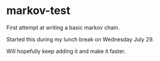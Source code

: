 # markov-test
First attempt at writing a basic markov chain.

Started this during my lunch break on Wednesday July 29.  

Will hopefully keep adding it and make it faster.
